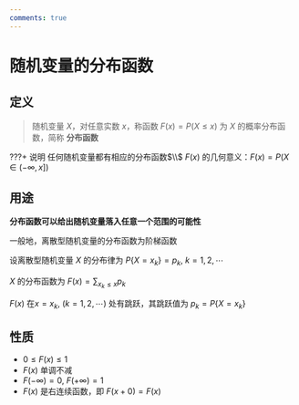 ```yaml
---
comments: true
---
```


# 随机变量的分布函数

## 定义

> 随机变量 $X$，对任意实数 $x$，称函数 $F(x)=P(X\leq x)$ 为 $X$ 的概率分布函数，简称 **分布函数**

???+ 说明
    任何随机变量都有相应的分布函数$\\$
    $F(x)$ 的几何意义：$F(x)=P(X\in(-\infty,x])$

## 用途

**分布函数可以给出随机变量落入任意一个范围的可能性**

一般地，离散型随机变量的分布函数为阶梯函数

设离散型随机变量 $X$ 的分布律为 $P\{X=x_k\}=p_k,\ k=1,2,\cdots$

$X$ 的分布函数为 $F(x)=\sum_{x_k\leq x}{p_k}$

$F(x)$ 在$x=x_k,\ (k=1,2,\cdots)$ 处有跳跃，其跳跃值为 $p_k=P\{X=x_k\}$

## 性质

- $0\leq F(x)\leq 1$
- $F(x)$ 单调不减
- $F(-\infty)=0,\ F(+\infty)=1$
- $F(x)$ 是右连续函数，即 $F(x+0)=F(x)$